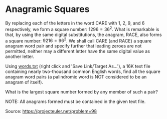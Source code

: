 # Anagramic Squares

By replacing each of the letters in the word CARE with 1, 2, 9, and 6 respectively, we form a square number: $1296 = 36^2$. What is remarkable is that, by using the same digital substitutions, the anagram, RACE, also forms a square number: $9216 = 96^2$. We shall call CARE (and RACE) a square anagram word pair and specify further that leading zeroes are not permitted, neither may a different letter have the same digital value as another letter.

Using [words.txt](/src/098/0098_words.txt) (right click and 'Save Link/Target As...'), a 16K text file containing nearly two-thousand common English words, find all the square anagram word pairs (a palindromic word is NOT considered to be an anagram of itself).

What is the largest square number formed by any member of such a pair?

NOTE: All anagrams formed must be contained in the given text file.

Source: https://projecteuler.net/problem=98
